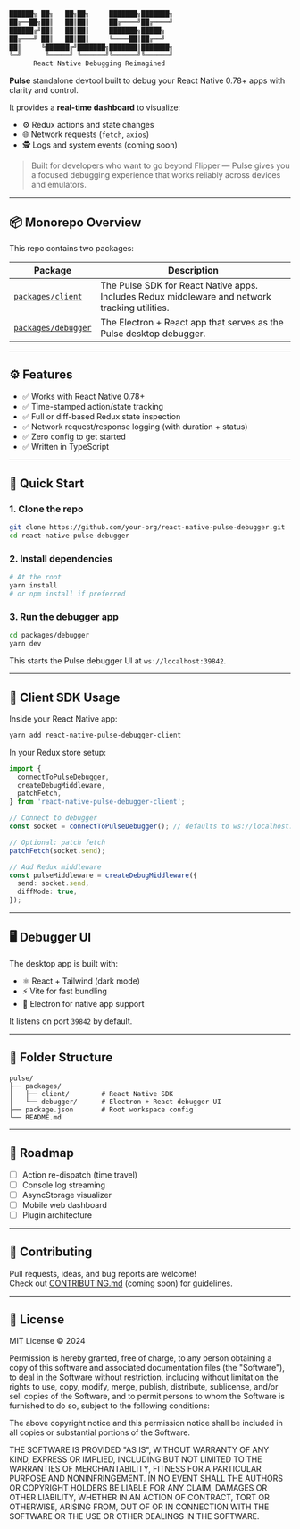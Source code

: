 ```txt
██████╗ ██╗   ██╗██╗     ███████╗███████╗
██╔══██╗██║   ██║██║     ██╔════╝██╔════╝
██████╔╝██║   ██║██║     ███████╗█████╗
██╔═══╝ ██║   ██║██║     ╚════██║██╔══╝
██║     ╚██████╔╝███████╗███████║███████╗
╚═╝      ╚═════╝ ╚══════╝╚══════╝╚══════╝
      React Native Debugging Reimagined
```

**Pulse** standalone devtool built to debug your React Native 0.78+ apps with clarity and control.

It provides a **real-time dashboard** to visualize:

- ⚙️ Redux actions and state changes
- 🌐 Network requests (`fetch`, `axios`)
- 🕵️ Logs and system events (coming soon)

> Built for developers who want to go beyond Flipper — Pulse gives you a focused debugging experience that works reliably across devices and emulators.

---

## 📦 Monorepo Overview

This repo contains two packages:

| Package                                    | Description                                                                                    |
| ------------------------------------------ | ---------------------------------------------------------------------------------------------- |
| [`packages/client`](./packages/client)     | The Pulse SDK for React Native apps. Includes Redux middleware and network tracking utilities. |
| [`packages/debugger`](./packages/debugger) | The Electron + React app that serves as the Pulse desktop debugger.                            |

---

## ⚙️ Features

- ✅ Works with React Native 0.78+
- ✅ Time-stamped action/state tracking
- ✅ Full or diff-based Redux state inspection
- ✅ Network request/response logging (with duration + status)
- ✅ Zero config to get started
- ✅ Written in TypeScript

---

## 🚀 Quick Start

### 1. Clone the repo

```bash
git clone https://github.com/your-org/react-native-pulse-debugger.git
cd react-native-pulse-debugger
```

### 2. Install dependencies

```bash
# At the root
yarn install
# or npm install if preferred
```

### 3. Run the debugger app

```bash
cd packages/debugger
yarn dev
```

This starts the Pulse debugger UI at `ws://localhost:39842`.

---

## 📲 Client SDK Usage

Inside your React Native app:

```bash
yarn add react-native-pulse-debugger-client
```

In your Redux store setup:

```ts
import {
  connectToPulseDebugger,
  createDebugMiddleware,
  patchFetch,
} from 'react-native-pulse-debugger-client';

// Connect to debugger
const socket = connectToPulseDebugger(); // defaults to ws://localhost:39842

// Optional: patch fetch
patchFetch(socket.send);

// Add Redux middleware
const pulseMiddleware = createDebugMiddleware({
  send: socket.send,
  diffMode: true,
});
```

---

## 🖥️ Debugger UI

The desktop app is built with:

- ⚛️ React + Tailwind (dark mode)
- ⚡ Vite for fast bundling
- 🧩 Electron for native app support

It listens on port `39842` by default.

---

## 🧱 Folder Structure

```
pulse/
├── packages/
│   ├── client/        # React Native SDK
│   └── debugger/      # Electron + React debugger UI
├── package.json       # Root workspace config
└── README.md
```

---

## 🧪 Roadmap

- [ ] Action re-dispatch (time travel)
- [ ] Console log streaming
- [ ] AsyncStorage visualizer
- [ ] Mobile web dashboard
- [ ] Plugin architecture

---

## 📣 Contributing

Pull requests, ideas, and bug reports are welcome!  
Check out [CONTRIBUTING.md](./CONTRIBUTING.md) (coming soon) for guidelines.

---

## 📄 License

MIT License © 2024

Permission is hereby granted, free of charge, to any person obtaining a copy of this software and associated documentation files (the "Software"), to deal in the Software without restriction, including without limitation the rights to use, copy, modify, merge, publish, distribute, sublicense, and/or sell copies of the Software, and to permit persons to whom the Software is furnished to do so, subject to the following conditions:

The above copyright notice and this permission notice shall be included in all copies or substantial portions of the Software.

THE SOFTWARE IS PROVIDED "AS IS", WITHOUT WARRANTY OF ANY KIND, EXPRESS OR IMPLIED, INCLUDING BUT NOT LIMITED TO THE WARRANTIES OF MERCHANTABILITY, FITNESS FOR A PARTICULAR PURPOSE AND NONINFRINGEMENT. IN NO EVENT SHALL THE AUTHORS OR COPYRIGHT HOLDERS BE LIABLE FOR ANY CLAIM, DAMAGES OR OTHER LIABILITY, WHETHER IN AN ACTION OF CONTRACT, TORT OR OTHERWISE, ARISING FROM, OUT OF OR IN CONNECTION WITH THE SOFTWARE OR THE USE OR OTHER DEALINGS IN THE SOFTWARE.
